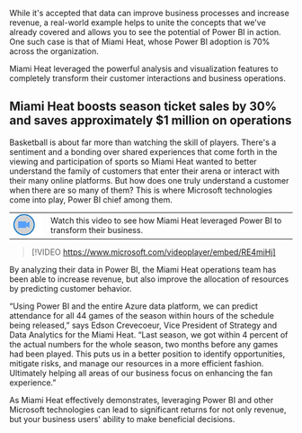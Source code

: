 While it's accepted that data can improve business processes and increase revenue, a real-world example helps to unite the concepts that we've already covered and allows you to see the potential of Power BI in action. One such case is that of Miami Heat, whose Power BI adoption is 70% across the organization.

Miami Heat leveraged the powerful analysis and visualization features to completely transform their customer interactions and business operations.

## Miami Heat boosts season ticket sales by 30% and saves approximately $1 million on operations

Basketball is about far more than watching the skill of players. There's a sentiment and a bonding over shared experiences that come forth in the viewing and participation of sports so Miami Heat wanted to better understand the family of customers that enter their arena or interact with their many online platforms. But how does one truly understand a customer when there are so many of them? This is where Microsoft technologies come into play, Power BI chief among them.

|  |  |
| ------------ | -------------| 
|![Icon indicating play video](../media/video-icon.png) |Watch this video to see how Miami Heat leveraged Power BI to transform their business. |

> [!VIDEO https://www.microsoft.com/videoplayer/embed/RE4miHj]

By analyzing their data in Power BI, the Miami Heat operations team has been able to increase revenue, but also improve the allocation of resources by predicting customer behavior.

“Using Power BI and the entire Azure data platform, we can predict attendance for all 44 games of the season within hours of the schedule being released,” says Edson Crevecoeur, Vice President of Strategy and Data Analytics for the Miami Heat. “Last season, we got within 4 percent of the actual numbers for the whole season, two months before any games had been played. This puts us in a better position to identify opportunities, mitigate risks, and manage our resources in a more efficient fashion. Ultimately helping all areas of our business focus on enhancing the fan experience.”

As Miami Heat effectively demonstrates, leveraging Power BI and other Microsoft technologies can lead to significant returns for not only revenue, but your business users' ability to make beneficial decisions.